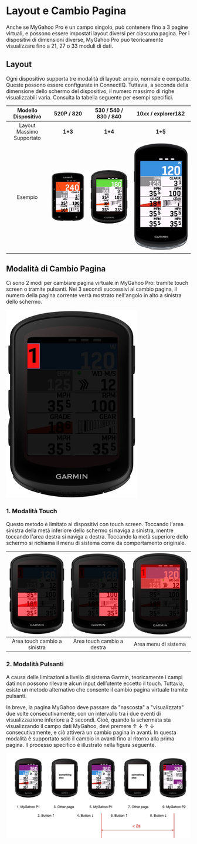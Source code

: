 # Layout e Cambio Pagina
Anche se MyGahoo Pro è un campo singolo, può contenere fino a 3 pagine virtuali, e possono essere impostati layout diversi per ciascuna pagina. Per i dispositivi di dimensioni diverse, MyGahoo Pro può teoricamente visualizzare fino a 21, 27 o 33 moduli di dati.

## Layout
Ogni dispositivo supporta tre modalità di layout: ampio, normale e compatto. Queste possono essere configurate in ConnectIQ. Tuttavia, a seconda della dimensione dello schermo del dispositivo, il numero massimo di righe visualizzabili varia. Consulta la tabella seguente per esempi specifici.

| Modello Dispositivo | 520P / 820               | 530 / 540 / 830 / 840         | 10xx / explorer1&2           |
|:-------------------:|:------------------------:|:-----------------------------:|:----------------------------:|
| Layout Massimo Supportato | **1+3**                  | **1+4**                        | **1+5**                       |
| Esempio             | ![520](images/520p_max.jpg) | ![540](images/540_max.jpg)   | ![1040](images/1040_max.jpg) |


## Modalità di Cambio Pagina
Ci sono 2 modi per cambiare pagina virtuale in MyGahoo Pro: tramite touch screen o tramite pulsanti. Nei 3 secondi successivi al cambio pagina, il numero della pagina corrente verrà mostrato nell'angolo in alto a sinistra dello schermo.

![numero pagina](images/page_num.jpg)

### 1. Modalità Touch
Questo metodo è limitato ai dispositivi con touch screen. Toccando l'area sinistra della metà inferiore dello schermo si naviga a sinistra, mentre toccando l'area destra si naviga a destra. Toccando la metà superiore dello schermo si richiama il menu di sistema come da comportamento originale.

|  ![page01](images/page_l.jpg) | ![page02](images/page_r.jpg) | ![page03](images/page_up.jpg) | 
|:----------------------------:|:----------------------------:|:-----------------------------:|
|  Area touch cambio a sinistra | Area touch cambio a destra | Area menu di sistema | 

### 2. Modalità Pulsanti
A causa delle limitazioni a livello di sistema Garmin, teoricamente i campi dati non possono rilevare alcun input dell’utente eccetto il touch. Tuttavia, esiste un metodo alternativo che consente il cambio pagina virtuale tramite pulsanti.

In breve, la pagina MyGahoo deve passare da "nascosta" a "visualizzata" due volte consecutivamente, con un intervallo tra i due eventi di visualizzazione inferiore a 2 secondi. Cioè, quando la schermata sta visualizzando il campo dati MyGahoo, devi premere ↑ ↓ ↑ ↓ consecutivamente, e ciò attiverà un cambio pagina in avanti. In questa modalità è supportato solo il cambio in avanti fino al ritorno alla prima pagina. Il processo specifico è illustrato nella figura seguente.

![pulsante pagina](images/page_button.jpg)
